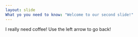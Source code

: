 ```yaml
---
layout: slide
What yo you need to know: "Welcome to our second slide!"
---
```

I really need coffee!
Use the left arrow to go back!
